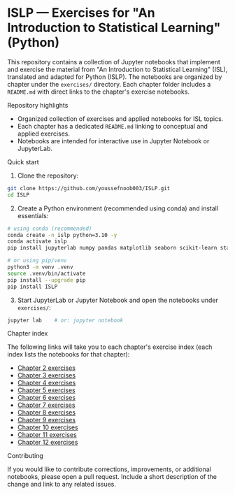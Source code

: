 # ISLP — Exercises for "An Introduction to Statistical Learning" (Python)

This repository contains a collection of Jupyter notebooks that implement and exercise the material from "An Introduction to Statistical Learning" (ISL), translated and adapted for Python (ISLP). The notebooks are organized by chapter under the `exercises/` directory. Each chapter folder includes a `README.md` with direct links to the chapter's exercise notebooks.

Repository highlights

- Organized collection of exercises and applied notebooks for ISL topics.
- Each chapter has a dedicated `README.md` linking to conceptual and applied exercises.
- Notebooks are intended for interactive use in Jupyter Notebook or JupyterLab.

Quick start

1. Clone the repository:

```bash
git clone https://github.com/youssefnoob003/ISLP.git
cd ISLP
```

2. Create a Python environment (recommended using conda) and install essentials:

```bash
# using conda (recommended)
conda create -n islp python=3.10 -y
conda activate islp
pip install jupyterlab numpy pandas matplotlib seaborn scikit-learn statsmodels notebook

# or using pip/venv
python3 -m venv .venv
source .venv/bin/activate
pip install --upgrade pip
pip install ISLP
```

3. Start JupyterLab or Jupyter Notebook and open the notebooks under `exercises/`:

```bash
jupyter lab    # or: jupyter notebook
```

Chapter index

The following links will take you to each chapter's exercise index (each index lists the notebooks for that chapter):

- [Chapter 2 exercises](exercises/chapter2/README.md)
- [Chapter 3 exercises](exercises/chapter3/README.md)
- [Chapter 4 exercises](exercises/chapter4/README.md)
- [Chapter 5 exercises](exercises/chapter5/README.md)
- [Chapter 6 exercises](exercises/chapter6/README.md)
- [Chapter 7 exercises](exercises/chapter7/README.md)
- [Chapter 8 exercises](exercises/chapter8/README.md)
- [Chapter 9 exercises](exercises/chapter9/README.md)
- [Chapter 10 exercises](exercises/chapter10/README.md)
- [Chapter 11 exercises](exercises/chapter11/README.md)
- [Chapter 12 exercises](exercises/chapter12/README.md)

Contributing

If you would like to contribute corrections, improvements, or additional notebooks, please open a pull request. Include a short description of the change and link to any related issues.
